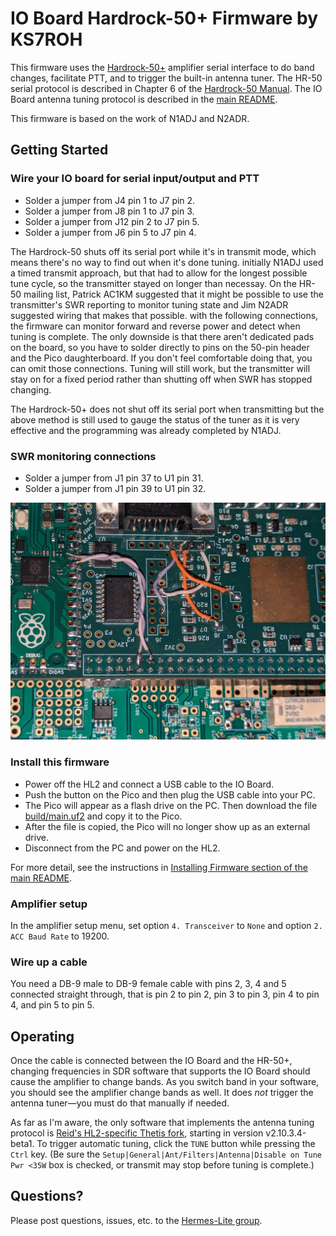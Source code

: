 # IO Board Hardrock-50+ Firmware by KS7ROH

This firmware uses the [Hardrock-50+](https://sites.google.com/site/hardrock50beta/hardrock-50-builders-information-site/100w-upgrade-kit) amplifier serial interface to do band changes, facilitate PTT, and to trigger the built-in antenna tuner. The HR-50 serial protocol is described in Chapter 6 of the [Hardrock-50 Manual](https://sites.google.com/site/hardrock50beta/hardrock-50-builders-information-site/instruction-manual). The IO Board antenna tuning protocol is described in the [main README](../README.md#table-of-i2c-registers).

This firmware is based on the work of N1ADJ and N2ADR. 

## Getting Started

### Wire your IO board for serial input/output and PTT

* Solder a jumper from J4 pin 1 to J7 pin 2.
* Solder a jumper from J8 pin 1 to J7 pin 3.
* Solder a jumper from J12 pin 2 to J7 pin 5.
* Solder a jumper from J6 pin 5 to J7 pin 4.

The Hardrock-50 shuts off its serial port while it's in transmit mode, which means there's no way to find out when it's done tuning. initially N1ADJ used a timed transmit approach, but that had to allow for the longest possible tune cycle, so the transmitter stayed on longer than necessay. On the HR-50 mailing list, Patrick AC1KM suggested that it might be possible to use the transmitter's SWR reporting to monitor tuning state and Jim N2ADR suggested wiring that makes that possible. with the following connections, the firmware can monitor forward and reverse power and detect when tuning is complete. The only downside is that there aren't dedicated pads on the board, so you have to solder directly to pins on the 50-pin header and the Pico daughterboard. If you don't feel comfortable doing that, you can omit those connections. Tuning will still work, but the transmitter will stay on for a fixed period rather than shutting off when SWR has stopped changing.

The Hardrock-50+ does not shut off its serial port when transmitting but the above method is still used to gauge the status of the tuner as it is very effective and the programming was already completed by N1ADJ.

### SWR monitoring connections

* Solder a jumper from J1 pin 37 to U1 pin 31.
* Solder a jumper from J1 pin 39 to U1 pin 32.

![IO board wiring](./IOBoard.jpg)

### Install this firmware
* Power off the HL2 and connect a USB cable to the IO Board.
* Push the button on the Pico and then plug the USB cable into your PC.
* The Pico will appear as a flash drive on the PC. Then download the file [build/main.uf2](build/main.uf2) and copy it to the Pico.
* After the file is copied, the Pico will no longer show up as an external drive.
* Disconnect from the PC and power on the HL2.

For more detail, see the instructions in [Installing Firmware section of the main README](../README.md#installing-firmware).

### Amplifier setup

In the amplifier setup menu, set option `4. Transceiver` to `None` and option `2. ACC Baud Rate` to 19200.

### Wire up a cable

You need a DB-9 male to DB-9 female cable with pins 2, 3, 4 and 5 connected straight through, that is pin 2 to pin 2, pin 3 to pin 3, pin 4 to pin 4, and pin 5 to pin 5.

## Operating

Once the cable is connected between the IO Board and the HR-50+, changing frequencies in SDR software that supports the IO Board should cause the amplifier to change bands. As you switch band in your software, you should see the amplifier change bands as well. It does _not_ trigger the antenna tuner&mdash;you must do that manually if needed.

As far as I'm aware, the only software that implements the antenna tuning protocol is [Reid's HL2-specific Thetis fork](https://github.com/mi0bot/OpenHPSDR-Thetis/releases), starting in version v2.10.3.4-beta1. To trigger automatic tuning, click the `TUNE` button while pressing the `Ctrl` key. (Be sure the `Setup|General|Ant/Filters|Antenna|Disable on Tune Pwr <35W` box is checked, or transmit may stop before tuning is complete.)

## Questions?

Please post questions, issues, etc. to the [Hermes-Lite group](https://groups.google.com/g/hermes-lite).
